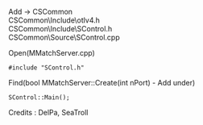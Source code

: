 Add -> CSCommon <br>
CSCommon\Include\otlv4.h <br>
CSCommon\Include\SControl.h <br>
CSCommon\Source\SControl.cpp <br>


Open(MMatchServer.cpp) <br>

    #include "SControl.h"

Find(bool MMatchServer::Create(int nPort) - Add under) 

	SControl::Main();


Credits : DelPa, SeaTroll
